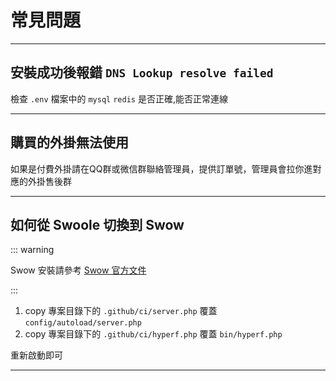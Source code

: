 # 常見問題

---

## 安裝成功後報錯 `DNS Lookup resolve failed`

檢查 `.env` 檔案中的 `mysql` `redis` 是否正確,能否正常連線

---

## 購買的外掛無法使用

如果是付費外掛請在QQ群或微信群聯絡管理員，提供訂單號，管理員會拉你進對應的外掛售後群

---



## 如何從 Swoole 切換到 Swow

::: warning

Swow 安裝請參考 [Swow 官方文件](https://docs.toast.run/swow-blog/chs/init.html#%E6%94%AF%E6%8C%81%E7%9A%84%E6%93%8D%E4%BD%9C%E7%B3%BB%E7%BB%9F) 

:::

1. copy 專案目錄下的 `.github/ci/server.php` 覆蓋 `config/autoload/server.php`
2. copy 專案目錄下的 `.github/ci/hyperf.php` 覆蓋 `bin/hyperf.php`

重新啟動即可

---